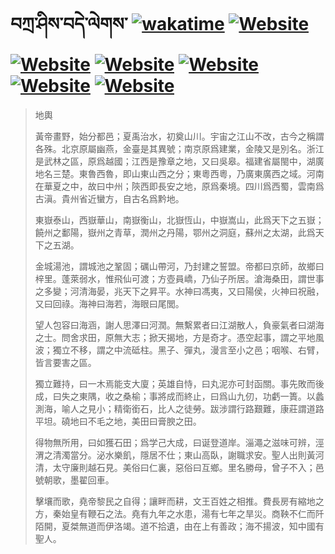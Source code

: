# བཀྲ་ཤིས་བདེ་ལེགས་	[![wakatime](https://wakatime.com/badge/user/5043ee4a-e361-4607-9d47-d557f2005d05.svg)](https://wakatime.com/@5043ee4a-e361-4607-9d47-d557f2005d05)	[![Website](https://img.shields.io/website?label=&up_color=orange&up_message=Tianchi&url=https%3A%2F%2Fshields.io)](https://tianchi.aliyun.com/home/science/scienceDetail?userId=1095279182618)	[![Website](https://img.shields.io/website?label=&up_color=gay&up_message=Yuque&url=https%3A%2F%2Fshields.io)](https://www.yuque.com/ivanaxu)	[![Website](https://img.shields.io/website?label=&up_color=brown&up_message=Leetcode&url=https%3A%2F%2Fshields.io)](https://leetcode.cn/u/ivanaxu)	[![Website](https://img.shields.io/website?label=&up_color=violet&up_message=AIstudio&url=https%3A%2F%2Fshields.io)](https://aistudio.baidu.com/aistudio/personalcenter/thirdview/979775)	[![Website](https://img.shields.io/website?label=&up_color=red&up_message=Gitee&url=https%3A%2F%2Fshields.io)](https://gitee.com/IvanaXu)	[![Website](https://img.shields.io/website?label=&up_color=yellow&up_message=Monkeytype&url=https%3A%2F%2Fshields.io)](https://monkeytype.com/profile/IvanaXu)
> 地輿
> 
> 黃帝畫野，始分都邑；夏禹治水，初奠山川。宇宙之江山不改，古今之稱謂各殊。北京原屬幽燕，金臺是其異號；南京原爲建業，金陵又是別名。浙江是武林之區，原爲越國；江西是豫章之地，又曰吳皋。福建省屬閩中，湖廣地名三楚。東魯西魯，即山東山西之分；東粵西粵，乃廣東廣西之域。河南在華夏之中，故曰中州；陝西即長安之地，原爲秦境。四川爲西蜀，雲南爲古滇。貴州省近蠻方，自古名爲黔地。
> 
> 東嶽泰山，西嶽華山，南嶽衡山，北嶽恆山，中嶽嵩山，此爲天下之五嶽；饒州之鄱陽，嶽州之青草，潤州之丹陽，鄂州之洞庭，蘇州之太湖，此爲天下之五湖。
> 
> 金城湯池，謂城池之鞏固；礪山帶河，乃封建之誓盟。帝都曰京師，故鄉曰梓里。蓬萊弱水，惟飛仙可渡；方壺員嶠，乃仙子所居。滄海桑田，謂世事之多變；河清海晏，兆天下之昇平。水神曰馮夷，又曰陽侯，火神曰祝融，又曰回祿。海神曰海若，海眼曰尾閭。
> 
> 望人包容曰海涵，謝人思澤曰河潤。無繫累者曰江湖散人，負豪氣者曰湖海之士。問舍求田，原無大志；掀天揭地，方是奇才。憑空起事，謂之平地風波；獨立不移，謂之中流砥柱。黑子、彈丸，漫言至小之邑；咽喉、右臂，皆言要害之區。
> 
> 獨立難持，曰一木焉能支大廈；英雄自恃，曰丸泥亦可封函關。事先敗而後成，曰失之東隅，收之桑榆；事將成而終止，曰爲山九仞，功虧一簣。以蠡測海，喻人之見小；精衛銜石，比人之徒勞。跋涉謂行路艱難，康莊謂道路平坦。磽地曰不毛之地，美田曰膏腴之田。
> 
> 得物無所用，曰如獲石田；爲学己大成，曰诞登道岸。淄澠之滋味可辨，涇渭之清濁當分。泌水樂飢，隱居不仕；東山高臥，謝職求安。聖人出則黃河清，太守廉則越石見。美俗曰仁裏，惡俗曰互鄉。里名勝母，曾子不入；邑號朝歌，墨翟回車。
> 
> 擊壤而歌，堯帝黎民之自得；讓畔而耕，文王百姓之相推。費長房有縮地之方，秦始皇有鞭石之法。堯有九年之水患，湯有七年之旱災。商鞅不仁而阡陌開，夏桀無道而伊洛竭。道不拾遺，由在上有善政；海不揚波，知中國有聖人。
>
